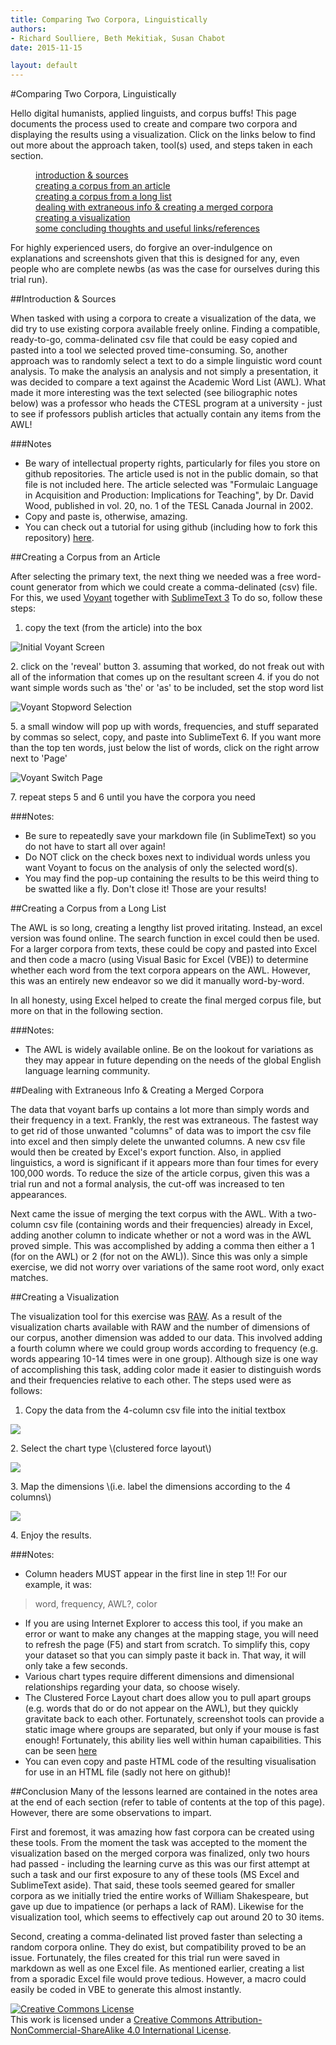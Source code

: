 ```yaml
---
title: Comparing Two Corpora, Linguistically
authors:
- Richard Soulliere, Beth Mekitiak, Susan Chabot
date: 2015-11-15

layout: default
---
```



#Comparing Two Corpora, Linguistically

Hello digital humanists, applied linguists, and corpus buffs!  This page documents the process used to create and compare two corpora and displaying the results using a visualization. Click on the links below to find out more about the approach taken, tool(s) used, and steps taken in each section.

<p><dl><dd><a href="#intro">introduction & sources</a></dd>
<dd><a href="#corpart">creating a corpus from an article</a></dd>
<dd><a href="#corplist">creating a corpus from a long list</a></dd>
<dd><a href="#info">dealing with extraneous info & creating a merged corpora</a></dd>
<dd><a href="#vis">creating a visualization</a></dd>
<dd><a href="#conclude">some concluding thoughts and useful links/references</a></dd></dl></p> 

For highly experienced users, do forgive an over-indulgence on explanations and screenshots given that this is designed for any, even people who are complete newbs \(as was the case for ourselves during this trial run\).

<a name="intro"></a>
##Introduction & Sources

When tasked with using a corpora to create a visualization of the data, we did try to use existing corpora available freely online. Finding a compatible, ready-to-go, comma-delinated csv file that could be easy copied and pasted into a tool we selected proved time-consuming. So, another approach was to randomly select a text to do a simple linguistic word count analysis. To make the analysis an analysis and not simply a presentation, it was decided to compare a text against the Academic Word List \(AWL\). What made it more interesting was the text selected \(see biliographic notes below\) was a professor who heads the CTESL program at a university - just to see if professors publish articles that actually contain any items from the AWL!

###Notes
+ Be wary of intellectual property rights, particularly for files you store on github repositories. The article used is not in the public domain, so that file is not included here. The article selected was "Formulaic Language in Acquisition and Production: Implications for Teaching", by Dr. David Wood, published in vol. 20, no. 1 of the TESL Canada Journal in 2002.
+ Copy and paste is, otherwise, amazing.
+ You can check out a tutorial for using github \(including how to fork this repository\) [here](https://github.com/80masters/Github-Tutorial-for-Linguists).

<a name="corpart"></a>
##Creating a Corpus from an Article

After selecting the primary text, the next thing we needed was a free word-count generator from which we could create a comma-delinated \(csv\) file. For this, we used [Voyant](http://voyant-tools.org/) together with [SublimeText 3](http://www.sublimetext.com/3) To do so, follow these steps:

1. copy the text \(from the article\) into the box
<p><img src="\images\voyant1.png" alt="Initial Voyant Screen"></p>
2. click on the 'reveal' button
3. assuming that worked, do not freak out with all of the information that comes up on the resultant screen
4. if you do not want simple words such as 'the' or 'as' to be included, set the stop word list
<p><img src="\images\voyant-stopwords.png" alt="Voyant Stopword Selection"></p>
5. a small window will pop up with words, frequencies, and stuff separated by commas so select, copy, and paste into SublimeText
6. If you want more than the top ten words, just below the list of words, click on the right arrow next to 'Page'
<p><img src="\images\voyant-page.png" alt="Voyant Switch Page"></p>
7. repeat steps 5 and 6 until you have the corpora you need

###Notes:
+ Be sure to repeatedly save your markdown file \(in SublimeText\) so you do not have to start all over again!
+ Do NOT click on the check boxes next to individual words unless you want Voyant to focus on the analysis of only the selected word\(s\).
+ You may find the pop-up containing the results to be this weird thing to be swatted like a fly. Don't close it! Those are your results!

<a name="corplist"></a>
##Creating a Corpus from a Long List

The AWL is so long, creating a lengthy list proved iritating. Instead, an excel version was found online. The search function in excel could then be used. For a larger corpora from texts, these could be copy and pasted into Excel and then code a macro \(using Visual Basic for Excel \(VBE\)\) to determine whether each word from the text corpora appears on the AWL. However, this was an entirely new endeavor so we did it manually word-by-word.

In all honesty, using Excel helped to create the final merged corpus file, but more on that in the following section.

###Notes:
+ The AWL is widely available online. Be on the lookout for variations as they may appear in future depending on the needs of the global English language learning community.

<a name="info"></a>
##Dealing with Extraneous Info & Creating a Merged Corpora

The data that voyant barfs up contains a lot more than simply words and their frequency in a text. Frankly, the rest was extraneous. The fastest way to get rid of those unwanted "columns" of data was to import the csv file into excel and then simply delete the unwanted columns. A new csv file would then be created by Excel's export function. Also, in applied linguistics, a word is significant if it appears more than four times for every 100,000 words. To reduce the size of the article corpus, given this was a trial run and not a formal analysis, the cut-off was increased to ten appearances.

Next came the issue of merging the text corpus with the AWL. With a two-column csv file \(containing words and their frequencies\) already in Excel, adding another column to indicate whether or not a word was in the AWL proved simple. This was accomplished by adding a comma then either a 1 \(for on the AWL\) or 2 \(for not on the AWL\)\). Since this was only a simple exercise, we did not worry over variations of the same root word, only exact matches.

<a name="vis"></a>
##Creating a Visualization

The visualization tool for this exercise was [RAW](http://app.raw.densitydesign.org/). As a result of the visualization charts available with RAW and the number of dimensions of our corpus, another dimension was added to our data. This involved adding a fourth column where we could group words according to frequency \(e.g. words appearing 10-14 times were in one group\). Although size is one way of accomplishing this task, adding color made it easier to distinguish words and their frequencies relative to each other. The steps used were as follows:

1. Copy the data from the 4-column csv file into the initial textbox
<p><img src="\images\raw-data.JPG"></p>
2. Select the chart type \(clustered force layout\)
<p><img src="\images\raw-cfl.JPG"></p>
3. Map the dimensions \(i.e. label the dimensions according to the 4 columns\)
<p><img src="\images\raw-map.JPG"></p>
4. Enjoy the results.

###Notes:
+ Column headers MUST appear in the first line in step 1!! For our example, it was:
>word, frequency, AWL?, color
+ If you are using Internet Explorer to access this tool, if you make an error or want to make any changes at the mapping stage, you will need to refresh the page \(F5\) and start from scratch. To simplify this, copy your dataset so that you can simply paste it back in. That way, it will only take a few seconds.
+ Various chart types require different dimensions and dimensional relationships regarding your data, so choose wisely.
+ The Clustered Force Layout chart does allow you to pull apart groups \(e.g. words that do or do not appear on the AWL\), but they quickly gravitate back to each other. Fortunately, screenshot tools can provide a static image where groups are separated, but only if your mouse is fast enough! Fortunately, this ability lies well within human capaibilities. This can be seen [here](https://github.com/80masters/corpus-practice/raw/master//images/raw-done.JPG?raw=true)
+ You can even copy and paste HTML code of the resulting visualisation for use in an HTML file \(sadly not here on github\)!

<a name="conclude"></a>
##Conclusion
Many of the lessons learned are contained in the notes area at the end of each section \(refer to table of contents at the top of this page\).  However, there are some observations to impart.

First and foremost, it was amazing how fast corpora can be created using these tools. From the moment the task was accepted to the moment the visualization based on the merged corpora was finalized, only two hours had passed - including the learning curve as this was our first attempt at such a task and our first exposure to any of these tools \(MS Excel and SublimeText aside\). That said, these tools seemed geared for smaller corpora as we initially tried the entire works of William Shakespeare, but gave up due to impatience \(or perhaps a lack of RAM\). Likewise for the visualization tool, which seems to effectively cap out around 20 to 30 items.

Second, creating a comma-delinated list proved faster than selecting a random corpora online. They do exist, but compatibility proved to be an issue. Fortunately, the files created for this trial run were saved in markdown as well as one Excel file. As mentioned earlier, creating a list from a sporadic Excel file would prove tedious. However, a macro could easily be coded in VBE to generate this almost instantly.

<p><a rel="license" href="http://creativecommons.org/licenses/by-nc-sa/4.0/"><img alt="Creative Commons License" style="border-width:0" src="https://i.creativecommons.org/l/by-nc-sa/4.0/80x15.png" /></a><br />This work is licensed under a <a rel="license" href="http://creativecommons.org/licenses/by-nc-sa/4.0/">Creative Commons Attribution-NonCommercial-ShareAlike 4.0 International License</a>.</p>